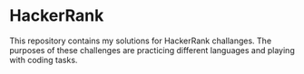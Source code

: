 # HackerRank
This repository contains my solutions for HackerRank challanges. The purposes of these challenges are practicing different languages and playing with coding tasks.
